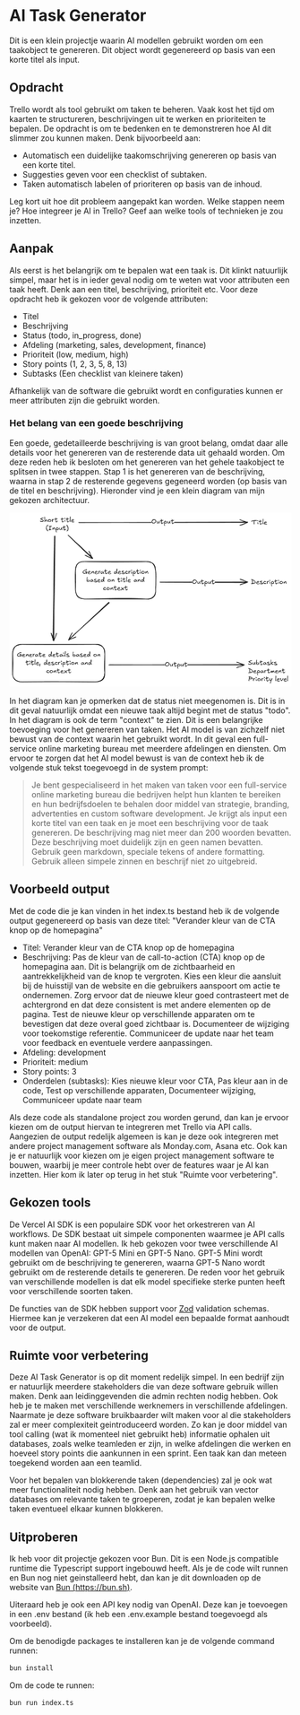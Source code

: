 # AI Task Generator

Dit is een klein projectje waarin AI modellen gebruikt worden om een taakobject te genereren. Dit object wordt gegenereerd op basis van een korte titel als input.

## Opdracht

Trello wordt als tool gebruikt om taken te beheren. Vaak kost het tijd om kaarten te structureren, beschrijvingen uit te werken en prioriteiten te bepalen. De opdracht is om te bedenken en te demonstreren hoe AI dit slimmer zou kunnen maken. Denk bijvoorbeeld aan:

-   Automatisch een duidelijke taakomschrijving genereren op basis van een korte titel.
-   Suggesties geven voor een checklist of subtaken.
-   Taken automatisch labelen of prioriteren op basis van de inhoud.

Leg kort uit hoe dit probleem aangepakt kan worden. Welke stappen neem je? Hoe integreer je AI in Trello? Geef aan welke tools of technieken je zou inzetten.

## Aanpak

Als eerst is het belangrijk om te bepalen wat een taak is. Dit klinkt natuurlijk simpel, maar het is in ieder geval nodig om te weten wat voor attributen een taak heeft. Denk aan een titel, beschrijving, prioriteit etc. Voor deze opdracht heb ik gekozen voor de volgende attributen:

-   Titel
-   Beschrijving
-   Status (todo, in_progress, done)
-   Afdeling (marketing, sales, development, finance)
-   Prioriteit (low, medium, high)
-   Story points (1, 2, 3, 5, 8, 13)
-   Subtasks (Een checklist van kleinere taken)

Afhankelijk van de software die gebruikt wordt en configuraties kunnen er meer attributen zijn die gebruikt worden.

### Het belang van een goede beschrijving

Een goede, gedetailleerde beschrijving is van groot belang, omdat daar alle details voor het genereren van de resterende data uit gehaald worden. Om deze reden heb ik besloten om het genereren van het gehele taakobject te splitsen in twee stappen. Stap 1 is het genereren van de beschrijving, waarna in stap 2 de resterende gegevens gegeneerd worden (op basis van de titel en beschrijving). Hieronder vind je een klein diagram van mijn gekozen architectuur.

![Diagram](./assets/diagram.png)

In het diagram kan je opmerken dat de status niet meegenomen is. Dit is in dit geval natuurlijk omdat een nieuwe taak altijd begint met de status "todo". In het diagram is ook de term "context" te zien. Dit is een belangrijke toevoeging voor het genereren van taken. Het AI model is van zichzelf niet bewust van de context waarin het gebruikt wordt. In dit geval een full-service online marketing bureau met meerdere afdelingen en diensten. Om ervoor te zorgen dat het AI model bewust is van de context heb ik de volgende stuk tekst toegevoegd in de system prompt:

> Je bent gespecialiseerd in het maken van taken voor een full-service online marketing bureau die bedrijven helpt hun klanten te bereiken en hun bedrijfsdoelen te behalen door middel van strategie, branding, advertenties en custom software development. Je krijgt als input een korte titel van een taak en je moet een beschrijving voor de taak genereren. De beschrijving mag niet meer dan 200 woorden bevatten. Deze beschrijving moet duidelijk zijn en geen namen bevatten. Gebruik geen markdown, speciale tekens of andere formatting. Gebruik alleen simpele zinnen en beschrijf niet zo uitgebreid.

## Voorbeeld output

Met de code die je kan vinden in het index.ts bestand heb ik de volgende output gegenereerd op basis van deze titel: "Verander kleur van de CTA knop op de homepagina"

-   Titel: Verander kleur van de CTA knop op de homepagina
-   Beschrijving: Pas de kleur van de call-to-action (CTA) knop op de homepagina aan. Dit is belangrijk om de zichtbaarheid en aantrekkelijkheid van de knop te vergroten. Kies een kleur die aansluit bij de huisstijl van de website en die gebruikers aanspoort om actie te ondernemen. Zorg ervoor dat de nieuwe kleur goed contrasteert met de achtergrond en dat deze consistent is met andere elementen op de pagina. Test de nieuwe kleur op verschillende apparaten om te bevestigen dat deze overal goed zichtbaar is. Documenteer de wijziging voor toekomstige referentie. Communiceer de update naar het team voor feedback en eventuele verdere aanpassingen.
-   Afdeling: development
-   Prioriteit: medium
-   Story points: 3
-   Onderdelen (subtasks): Kies nieuwe kleur voor CTA, Pas kleur aan in de code, Test op verschillende apparaten, Documenteer wijziging, Communiceer update naar team

Als deze code als standalone project zou worden gerund, dan kan je ervoor kiezen om de output hiervan te integreren met Trello via API calls. Aangezien de output redelijk algemeen is kan je deze ook integreren met andere project management software als Monday.com, Asana etc. Ook kan je er natuurlijk voor kiezen om je eigen project management software te bouwen, waarbij je meer controle hebt over de features waar je AI kan inzetten. Hier kom ik later op terug in het stuk "Ruimte voor verbetering".

## Gekozen tools

De Vercel AI SDK is een populaire SDK voor het orkestreren van AI workflows. De SDK bestaat uit simpele componenten waarmee je API calls kunt maken naar AI modellen. Ik heb gekozen voor twee verschillende AI modellen van OpenAI: GPT-5 Mini en GPT-5 Nano. GPT-5 Mini wordt gebruikt om de beschrijving te genereren, waarna GPT-5 Nano wordt gebruikt om de resterende details te genereren. De reden voor het gebruik van verschillende modellen is dat elk model specifieke sterke punten heeft voor verschillende soorten taken.

De functies van de SDK hebben support voor [Zod](https://zod.dev) validation schemas. Hiermee kan je verzekeren dat een AI model een bepaalde format aanhoudt voor de output.

## Ruimte voor verbetering

Deze AI Task Generator is op dit moment redelijk simpel. In een bedrijf zijn er natuurlijk meerdere stakeholders die van deze software gebruik willen maken. Denk aan leidinggevenden die admin rechten nodig hebben. Ook heb je te maken met verschillende werknemers in verschillende afdelingen. Naarmate je deze software bruikbaarder wilt maken voor al die stakeholders zal er meer complexiteit geintroduceerd worden. Zo kan je door middel van tool calling (wat ik momenteel niet gebruikt heb) informatie ophalen uit databases, zoals welke teamleden er zijn, in welke afdelingen die werken en hoeveel story points die aankunnen in een sprint. Een taak kan dan meteen toegekend worden aan een teamlid.

Voor het bepalen van blokkerende taken (dependencies) zal je ook wat meer functionaliteit nodig hebben. Denk aan het gebruik van vector databases om relevante taken te groeperen, zodat je kan bepalen welke taken eventueel elkaar kunnen blokkeren.

## Uitproberen

Ik heb voor dit projectje gekozen voor Bun. Dit is een Node.js compatible runtime die Typescript support ingebouwd heeft. Als je de code wilt runnen en Bun nog niet geinstalleerd hebt, dan kan je dit downloaden op de website van [Bun (https://bun.sh)](https://bun.sh).

Uiteraard heb je ook een API key nodig van OpenAI. Deze kan je toevoegen in een .env bestand (ik heb een .env.example bestand toegevoegd als voorbeeld).

Om de benodigde packages te installeren kan je de volgende command runnen:

```bash
bun install
```

Om de code te runnen:

```bash
bun run index.ts
```
